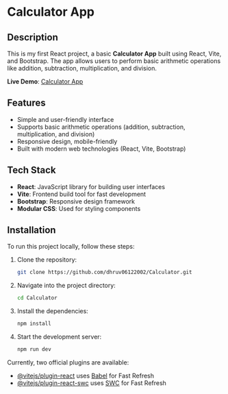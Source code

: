 # Calculator App

## Description

This is my first React project, a basic **Calculator App** built using React, Vite, and Bootstrap. The app allows users to perform basic arithmetic operations like addition, subtraction, multiplication, and division.

**Live Demo**: [Calculator App](https://dhruv06122002.github.io/Calculator/)

## Features

- Simple and user-friendly interface
- Supports basic arithmetic operations (addition, subtraction, multiplication, and division)
- Responsive design, mobile-friendly
- Built with modern web technologies (React, Vite, Bootstrap)

## Tech Stack

- **React**: JavaScript library for building user interfaces
- **Vite**: Frontend build tool for fast development
- **Bootstrap**: Responsive design framework
- **Modular CSS**: Used for styling components

## Installation

To run this project locally, follow these steps:

1. Clone the repository:

   ```bash
   git clone https://github.com/dhruv06122002/Calculator.git

   ```

2. Navigate into the project directory:

   ```bash
   cd Calculator

   ```

3. Install the dependencies:

   ```bash
   npm install

   ```

4. Start the development server:

   ```bash
   npm run dev
   ```

Currently, two official plugins are available:

- [@vitejs/plugin-react](https://github.com/vitejs/vite-plugin-react/blob/main/packages/plugin-react/README.md) uses [Babel](https://babeljs.io/) for Fast Refresh
- [@vitejs/plugin-react-swc](https://github.com/vitejs/vite-plugin-react-swc) uses [SWC](https://swc.rs/) for Fast Refresh
